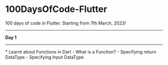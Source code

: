 # 100DaysOfCode-Flutter
100 days of code in Flutter. Starting from 7th March, 2023!
<hr></hr>
<b>Day 1</b>
<hr></hr>
* Learnt about Functions in Dart 
  - What is a Function?
  - Specifying return DataType
  - Specifying Input DataType
  
